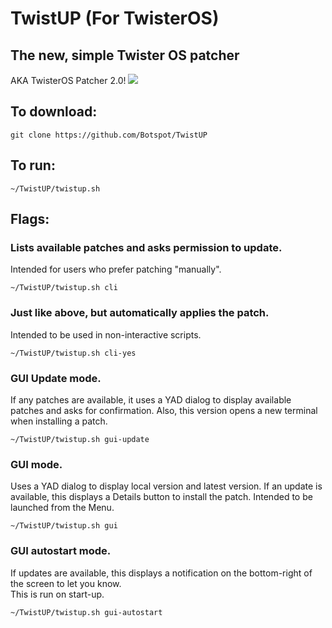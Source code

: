 # TwistUP (For TwisterOS)
## The new, simple Twister OS patcher
AKA TwisterOS Patcher 2.0!
![](https://media.discordapp.net/attachments/738534235194916884/759921733825462322/TwisterOSPatcherLogo.png?width=960&height=186)<br>

## To download: 
```
git clone https://github.com/Botspot/TwistUP
```
## To run:
```
~/TwistUP/twistup.sh
```
## Flags:
### Lists available patches and asks permission to update.
Intended for users who prefer patching "manually".
```
~/TwistUP/twistup.sh cli
```
### Just like above, but automatically applies the patch.
Intended to be used in non-interactive scripts.
```
~/TwistUP/twistup.sh cli-yes
```
### GUI Update mode.
If any patches are available, it uses a YAD dialog to display available patches and asks for confirmation. Also, this version opens a new terminal when installing a patch.  
```
~/TwistUP/twistup.sh gui-update
```
### GUI mode.
Uses a YAD dialog to display local version and latest version. If an update is available, this displays a Details button to install the patch.
Intended to be launched from the Menu.
```
~/TwistUP/twistup.sh gui
```
### GUI autostart mode.
If updates are available, this displays a notification on the bottom-right of the screen to let you know.  
This is run on start-up.
```
~/TwistUP/twistup.sh gui-autostart
```
